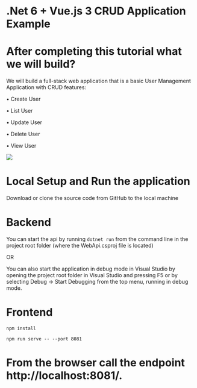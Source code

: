 # .Net 6 + Vue.js 3 CRUD Application Example
# After completing this tutorial what we will build? 
We will build a full-stack web application that is a basic User Management Application with CRUD features: 

• Create User 

• List User 

• Update User 

• Delete User 

• View User

<img src="https://blogger.googleusercontent.com/img/b/R29vZ2xl/AVvXsEiDDN5y8SqQmSSi50Txaf7hcBglxnA3rK6sN9yrkgGe-8IpcImRYqe4T22m6LI1suufPUvRdh3KtiKaEXNkO82ybNGALhGg26uXekuO41xv-FqF4QhokFCPoLQa9j4c47ZCUoRsCoNhoLNLUfQRSgaFkKv_ece6R3iOa0EMGg9mMngrtK1AT-yV9Kpo4Q/s1010/listofuser.png">


# Local Setup and Run the application

Download or clone the source code from GitHub to the local machine

# Backend

You can start the api by running ```dotnet run``` from the command line in the project root folder (where the WebApi.csproj file is located)

OR

You can also start the application in debug mode in Visual Studio by opening the project root folder in Visual Studio and pressing F5 or by selecting Debug -> Start Debugging from the top menu, running in debug mode.

# Frontend

```npm install```

```npm run serve -- --port 8081```

# From the browser call the endpoint http://localhost:8081/.

